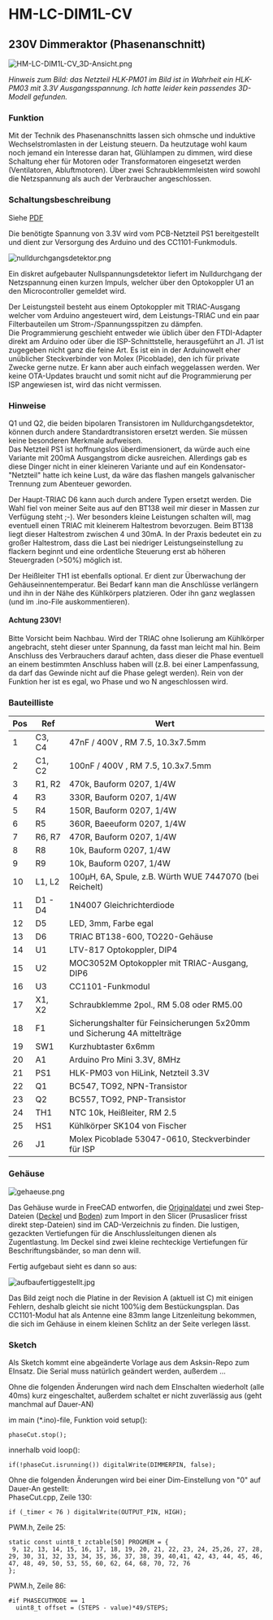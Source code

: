 # HM-LC-DIM1L-CV

## 230V Dimmeraktor (Phasenanschnitt)

![HM-LC-DIM1L-CV_3D-Ansicht.png](images/HM-LC-DIM1L-CV_3D-Ansicht.png)

*Hinweis zum Bild: das Netzteil HLK-PM01 im Bild ist in Wahrheit ein HLK-PM03 mit 3.3V Ausgangsspannung. Ich hatte leider kein passendes 3D-Modell gefunden.*

### Funktion

Mit der Technik des Phasenanschnitts lassen sich ohmsche und induktive Wechselstromlasten in der Leistung steuern. Da heutzutage wohl kaum noch jemand ein Interesse daran hat, Glühlampen zu dimmen, wird diese Schaltung eher für Motoren oder Transformatoren eingesetzt werden (Ventilatoren, Abluftmotoren). Über zwei Schraubklemmleisten wird sowohl die Netzspannung als auch der Verbraucher angeschlossen.

### Schaltungsbeschreibung

Siehe [PDF](pcb/HM-LC-DIM1L-CV_Schaltplan.pdf?fileId=26955)

Die benötigte Spannung von 3.3V wird vom PCB-Netzteil PS1 bereitgestellt und dient zur Versorgung des Arduino und des CC1101-Funkmoduls.

![nulldurchgangsdetektor.png](images/nulldurchgangsdetektor.png)

Ein diskret aufgebauter Nullspannungsdetektor liefert im Nulldurchgang der Netzspannung einen kurzen Impuls, welcher über den Optokoppler U1 an den Microcontroller gemeldet wird.

Der Leistungsteil besteht aus einem Optokoppler mit TRIAC-Ausgang welcher vom Arduino angesteuert wird, dem Leistungs-TRIAC und ein paar Filterbauteilen um Strom-/Spannungsspitzen zu dämpfen.  
Die Programmierung geschieht entweder wie üblich über den FTDI-Adapter direkt am Arduino oder über die ISP-Schnittstelle, herausgeführt an J1. J1 ist zugegeben nicht ganz die feine Art. Es ist ein in der Arduinowelt eher unüblicher Steckverbinder von Molex (Picoblade), den ich für private Zwecke gerne nutze. Er kann aber auch einfach weggelassen werden. Wer keine OTA-Updates braucht und somit nicht auf die Programmierung per ISP angewiesen ist, wird das nicht vermissen.

### Hinweise

Q1 und Q2, die beiden bipolaren Transistoren im Nulldurchgangsdetektor, können durch andere Standardtransistoren ersetzt werden. Sie müssen keine besonderen Merkmale aufweisen.  
Das Netzteil PS1 ist hoffnungslos überdimensionert, da würde auch eine Variante mit 200mA Ausgangstrom dicke ausreichen. Allerdings gab es diese Dinger nicht in einer kleineren Variante und auf ein Kondensator-"Netzteil" hatte ich keine Lust, da wäre das flashen mangels galvanischer Trennung zum Abenteuer geworden.

Der Haupt-TRIAC D6 kann auch durch andere Typen ersetzt werden. Die Wahl fiel von meiner Seite aus auf den BT138 weil mir dieser in Massen zur Verfügung steht ;-). Wer besonders kleine Leistungen schalten will, mag eventuell einen TRIAC mit kleinerem Haltestrom bevorzugen. Beim BT138 liegt dieser Haltestrom zwischen 4 und 30mA. In der Praxis bedeutet ein zu großer Haltestrom, dass die Last bei niedriger Leistungseinstellung zu flackern beginnt und eine ordentliche Steuerung erst ab höheren Steuergraden (>50%) möglich ist.

Der Heißleiter TH1 ist ebenfalls optional. Er dient zur Überwachung der Gehäuseinnentemperatur. Bei Bedarf kann man die Anschlüsse verlängern und ihn in der Nähe des Kühlkörpers platzieren. Oder ihn ganz weglassen (und im .ino-File auskommentieren).

#### Achtung 230V!

Bitte Vorsicht beim Nachbau. Wird der TRIAC ohne Isolierung am Kühlkörper angebracht, steht dieser unter Spannung, da fasst man leicht mal hin. Beim Anschluss des Verbrauchers darauf achten, dass dieser die Phase eventuell an einem bestimmten Anschluss haben will (z.B. bei einer Lampenfassung, da darf das Gewinde nicht auf die Phase gelegt werden). Rein von der Funktion her ist es egal, wo Phase und wo N angeschlossen wird.

### Bauteilliste

| Pos | Ref | Wert |
|-----|-----|------|
| 1 | C3, C4 | 47nF / 400V , RM 7.5, 10.3x7.5mm |
| 2 | C1, C2 | 100nF / 400V , RM 7.5, 10.3x7.5mm |
| 3 | R1, R2 | 470k, Bauform 0207, 1/4W |
| 4 | R3 | 330R, Bauform 0207, 1/4W |
| 5 | R4 | 150R, Bauform 0207, 1/4W |
| 6 | R5 | 360R, Baeeuform 0207, 1/4W |
| 7 | R6, R7 | 470R, Bauform 0207, 1/4W |
| 8 | R8 | 10k, Bauform 0207, 1/4W |
| 9 | R9 | 10k, Bauform 0207, 1/4W |
| 10 | L1, L2 | 100µH, 6A, Spule, z.B. Würth WUE 7447070 (bei Reichelt) |
| 11 | D1 - D4 | 1N4007 Gleichrichterdiode |
| 12 | D5 | LED, 3mm, Farbe egal |
| 13 | D6 | TRIAC BT138-600, TO220-Gehäuse |
| 14 | U1 | LTV-817 Optokoppler, DIP4 |
| 15 | U2 | MOC3052M Optokoppler mit TRIAC-Ausgang, DIP6 |
| 16 | U3 | CC1101-Funkmodul |
| 17 | X1, X2 | Schraubklemme 2pol., RM 5.08 oder RM5.00 |
| 18 | F1 | Sicherungshalter für Feinsicherungen 5x20mm und Sicherung 4A mittelträge |
| 19 | SW1 | Kurzhubtaster 6x6mm |
| 20 | A1 | Arduino Pro Mini 3.3V, 8MHz |
| 21 | PS1 | HLK-PM03 von HiLink, Netzteil 3.3V |
| 22 | Q1 | BC547, TO92, NPN-Transistor |
| 23 | Q2 | BC557, TO92, PNP-Transistor |
| 24 | TH1 | NTC 10k, Heißleiter, RM 2.5 |
| 25 | HS1 | Kühlkörper SK104 von Fischer |
| 26 | J1 | Molex Picoblade 53047-0610, Steckverbinder für ISP |

### Gehäuse

![gehaeuse.png](images/gehaeuse.png)

Das Gehäuse wurde in FreeCAD entworfen, die [Originaldatei](CAD/HM_AsksinPP_Phasenanschnitt_Gehaeuse.FCStd?fileId=26970) und zwei Step-Dateien ([Deckel](CAD/HM_AsksinPP_Phasenanschnitt_Gehaeuse-Oberteil.step?fileId=26968) und [Boden](CAD/HM_AsksinPP_Phasenanschnitt_Gehaeuse-Unterteil.step?fileId=26969)) zum Import in den Slicer (Prusaslicer frisst direkt step-Dateien) sind im CAD-Verzeichnis zu finden. Die lustigen, gezackten Vertiefungen für die Anschlussleitungen dienen als Zugentlastung. Im Deckel sind zwei kleine rechteckige Vertiefungen für Beschriftungsbänder, so man denn will.

Fertig aufgebaut sieht es dann so aus:

![aufbaufertiggestellt.jpg](images/aufbaufertiggestellt.jpg)

Das Bild zeigt noch die Platine in der Revision A (aktuell ist C) mit einigen Fehlern, deshalb gleicht sie nicht 100%ig dem Bestückungsplan. Das CC1101-Modul hat als Antenne eine 83mm lange Litzenleitung bekommen, die sich im Gehäuse in einem kleinen Schlitz an der Seite verlegen lässt.

### Sketch

Als Sketch kommt eine abgeänderte Vorlage aus dem Asksin-Repo zum EInsatz. Die Serial muss natürlich geändert werden, außerdem ...

Ohne die  folgenden Änderungen wird nach dem EInschalten wiederholt (alle 40ms) kurz eingeschaltet, außerdem schaltet er nicht zuverlässig aus (geht manchmal auf Dauer-AN)

im main (\*.ino)-file, Funktion void setup():

```
phaseCut.stop();
```

innerhalb void loop():

```
if(!phaseCut.isrunning()) digitalWrite(DIMMERPIN, false);
```

Ohne die  folgenden Änderungen wird bei einer Dim-Einstellung von "0" auf Dauer-An gestellt:  
PhaseCut.cpp, Zeile 130:

```
if (_timer < 76 ) digitalWrite(OUTPUT_PIN, HIGH);
```

PWM.h, Zeile 25:

```
static const uint8_t zctable[50] PROGMEM = {
 9, 12, 13, 14, 15, 16, 17, 18, 19, 20, 21, 22, 23, 24, 25,26, 27, 28, 29, 30, 31, 32, 33, 34, 35, 36, 37, 38, 39, 40,41, 42, 43, 44, 45, 46, 47, 48, 49, 50, 53, 55, 60, 62, 64, 68, 70, 72, 76
};
```

PWM.h, Zeile 86:

```
#if PHASECUTMODE == 1    
  uint8_t offset = (STEPS - value)*49/STEPS;
```
